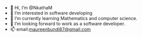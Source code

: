 - 👋 Hi, I’m @NkathaM
- 👀 I’m interested in software developing
- 🌱 I’m currently learning Mathematics and computer science.
- 💞️ I’m looking forward to work as a software developer.
- 📫 email:maureenbundi87@gmail.com

<!---
NkathaM/NkathaM is a ✨ special ✨ repository because its `README.md` (this file) appears on your GitHub profile.
You can click the Preview link to take a look at your changes.
--->
